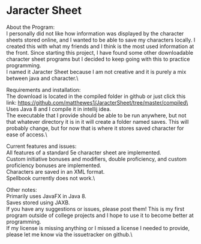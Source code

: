 # Jaracter Sheet #

About the Program:\
I personally did not like how information was displayed by the character sheets stored online, and I wanted to be able to save my characters locally. I created this with what my friends and I think is the most used information at the front. Since starting this project, I have found some other downloadable character sheet programs but I decided to keep going with this to practice programming.\
I named it Jaracter Sheet because I am not creative and it is purely a mix between java and character.\

Requirements and installation:\
The download is located in the compiled folder in github or just click this link: https://github.com/matthewes1/JaracterSheet/tree/master/compiled\
Uses Java 8 and I compile it in intellij idea.\
The executable that I provide should be able to be run anywhere, but not that whatever directory it is in it will create a folder named saves. This will probably change, but for now that is where it stores saved character for ease of access.\

Current features and issues:\
All features of a standard 5e character sheet are implemented.\
Custom initiative bonuses and modifiers, double proficiency, and custom proficiency bonuses are implemented.\
Characters are saved in an XML format.\
Spellbook currently does not work.\

Other notes:\
Primarily uses JavaFX in Java 8.\
Saves stored using JAXB.\
If you have any suggestions or issues, please post them! This is my first program outside of college projects and I hope to use it to become better at programming.\
If my license is missing anything or I missed a license I needed to provide, please let me know via the issuetracker on github.\
